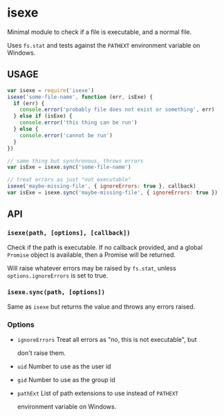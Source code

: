 # isexe

Minimal module to check if a file is executable, and a normal file.

Uses `fs.stat` and tests against the `PATHEXT` environment variable on Windows.

## USAGE

```javascript
var isexe = require('isexe')
isexe('some-file-name', function (err, isExe) {
  if (err) {
    console.error('probably file does not exist or something', err)
  } else if (isExe) {
    console.error('this thing can be run')
  } else {
    console.error('cannot be run')
  }
})

// same thing but synchronous, throws errors
var isExe = isexe.sync('some-file-name')

// treat errors as just "not executable"
isexe('maybe-missing-file', { ignoreErrors: true }, callback)
var isExe = isexe.sync('maybe-missing-file', { ignoreErrors: true })
```

## API

### `isexe(path, [options], [callback])`

Check if the path is executable. If no callback provided, and a global `Promise` object is available, then a Promise will be returned.

Will raise whatever errors may be raised by `fs.stat`, unless `options.ignoreErrors` is set to true.

### `isexe.sync(path, [options])`

Same as `isexe` but returns the value and throws any errors raised.

### Options

* `ignoreErrors` Treat all errors as "no, this is not executable", but

  don't raise them.

* `uid` Number to use as the user id
* `gid` Number to use as the group id
* `pathExt` List of path extensions to use instead of `PATHEXT`

  environment variable on Windows.

